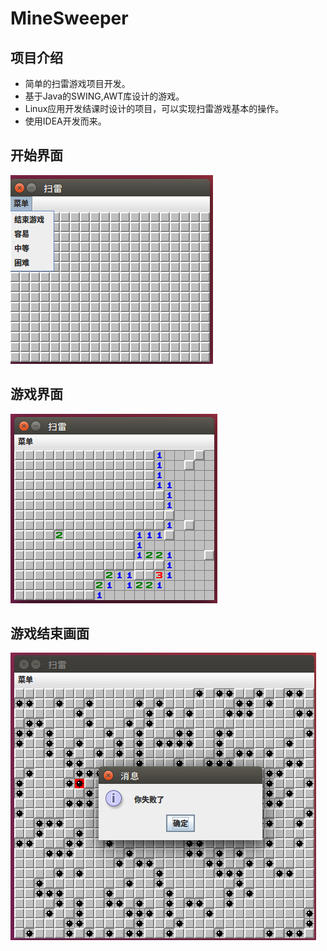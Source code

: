 # MineSweeper
## 项目介绍
- 简单的扫雷游戏项目开发。
- 基于Java的SWING,AWT库设计的游戏。
- Linux应用开发结课时设计的项目，可以实现扫雷游戏基本的操作。
- 使用IDEA开发而来。

## 开始界面
![](https://github.com/DIY-Z/MineSweeper/blob/master/src/%E5%BC%80%E5%A7%8B%E7%95%8C%E9%9D%A2.png)
## 游戏界面
![](https://github.com/DIY-Z/MineSweeper/blob/master/src/%E6%B8%B8%E6%88%8F%E7%95%8C%E9%9D%A2.png)
## 游戏结束画面
![](https://github.com/DIY-Z/MineSweeper/blob/master/src/%E6%B8%B8%E6%88%8F%E7%BB%93%E6%9D%9F%E7%94%BB%E9%9D%A2.png)

